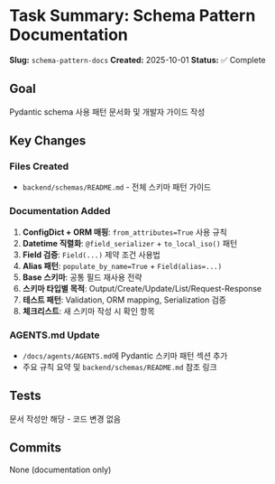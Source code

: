 # Task Summary: Schema Pattern Documentation

**Slug:** `schema-pattern-docs`
**Created:** 2025-10-01
**Status:** ✅ Complete

## Goal

Pydantic schema 사용 패턴 문서화 및 개발자 가이드 작성

## Key Changes

### Files Created
- `backend/schemas/README.md` - 전체 스키마 패턴 가이드

### Documentation Added
1. **ConfigDict + ORM 매핑**: `from_attributes=True` 사용 규칙
2. **Datetime 직렬화**: `@field_serializer` + `to_local_iso()` 패턴
3. **Field 검증**: `Field(...)` 제약 조건 사용법
4. **Alias 패턴**: `populate_by_name=True` + `Field(alias=...)`
5. **Base 스키마**: 공통 필드 재사용 전략
6. **스키마 타입별 목적**: Output/Create/Update/List/Request-Response
7. **테스트 패턴**: Validation, ORM mapping, Serialization 검증
8. **체크리스트**: 새 스키마 작성 시 확인 항목

### AGENTS.md Update
- `/docs/agents/AGENTS.md`에 Pydantic 스키마 패턴 섹션 추가
- 주요 규칙 요약 및 `backend/schemas/README.md` 참조 링크

## Tests

문서 작성만 해당 - 코드 변경 없음

## Commits

None (documentation only)
